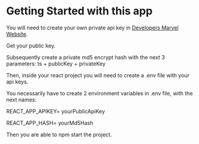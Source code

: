 # Getting Started with this app 

You will need to create your own private api key in [Developers Marvel Website](https://developer.marvel.com).

Get your public key.

Subsequently create a private md5 encrypt hash with the next 3 parameters: ts + publicKey + privateKey

Then, inside your react project you will need to create a .env file with your api keys.

You necessarily have to create 2 environment variables in .env file, with the next names:

REACT_APP_APIKEY= yourPublicApiKey

REACT_APP_HASH= yourMd5Hash

Then you are able to npm start the project.
